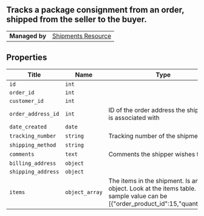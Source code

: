 ## Tracks a package consignment from an order, shipped from the seller to the buyer.

|||
|---|---|
| **Managed by** | [Shipments Resource](/api/stores/v2/orders/shipments)


</div>

</div>

## Properties

| Title | Name | Type | Description |
| --- | --- | --- | --- |
| `id` | `int` |
| `order_id` | `int` |
| `customer_id` | `int` |
| `order_address_id` | `int` | ID of the order address the shipment is associated with |
| `date_created` | `date` |
| `tracking_number` | `string` | Tracking number of the shipment |
| `shipping_method` | `string` |
| `comments` | `text` | Comments the shipper wishes to add |
| `billing_address` | `object` |
| `shipping_address` | `object` |
| `items` | `object_array` | The items in the shipment. Is an object. Look at the items table. A sample value can be [{"order_product_id":15,"quantity":2}] 

